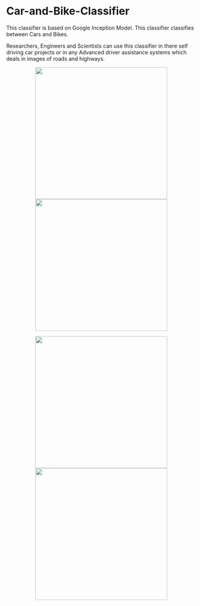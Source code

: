 # Car-and-Bike-Classifier
This classifier is based on Google Inception Model. This classifier classifies between Cars and Bikes.

Researchers, Engineers and Scientists can use this classifier in there self driving car projects or in any 
Advanced driver assistance systems which deals in images of roads and highways.




<p align="center">
  <img src="https://cloud.githubusercontent.com/assets/22838868/19408085/392a4744-92d2-11e6-8691-fdb2b15d3094.jpg" width="350"/>
  <img src="https://cloud.githubusercontent.com/assets/22838868/19408084/29bb3958-92d2-11e6-8f7d-0a58d1033dcb.jpg" width="350"/>
 </p>
 
 <p align="center">
  <img src="https://cloud.githubusercontent.com/assets/22838868/19408265/b32c23d8-92d6-11e6-9cf9-f33f4481bcc1.jpg" width="350"/>
  <img src="https://cloud.githubusercontent.com/assets/22838868/19408264/b32752f4-92d6-11e6-8984-c1517c23cbbb.jpg" width="350"/>
 </p>


